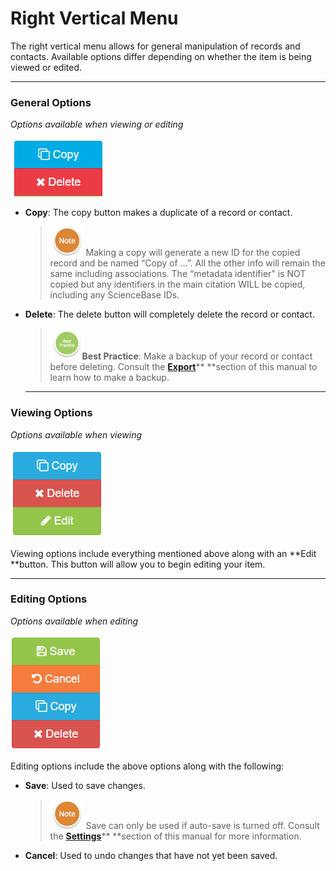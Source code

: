 # Right Vertical Menu

The right vertical menu allows for general manipulation of records and contacts. Available options differ depending on whether the item is being viewed or edited.

---

### General Options

_Options available when viewing or editing_

![](/assets/copy/edit.png)

* **Copy**: The copy button makes a duplicate of a record or contact.
  > ![](/assets/NoteSmall.png) Making a copy will generate a new ID for the copied record and be named “Copy of …”. All the other info will remain the same including associations. The “metadata identifier” is NOT copied but any identifiers in the main citation WILL be copied, including any ScienceBase IDs.
* **Delete**: The delete button will completely delete the record or contact.

  > ![](/assets/BestPracticeSmall.png)**Best Practice**: Make a backup of your record or contact before deleting. Consult the [**Export**](/export.md)** **section of this manual to learn how to make a backup.

  ---

### Viewing Options

_Options available when viewing_

![](/assets/Right_Vertical_Menu_View.png)

Viewing options include everything mentioned above along with an **Edit **button. This button will allow you to begin editing your item.

---

### Editing Options

_Options available when editing_

![](/assets/Right_Vertical_Menu_Edit.png)

Editing options include the above options along with the following:

* **Save**: Used to save changes. 
  > ![](/assets/NoteSmall.png) Save can only be used if auto-save is turned off. Consult the [**Settings**](/settings.md)** **section of this manual for more information.
* **Cancel**: Used to undo changes that have not yet been saved.



